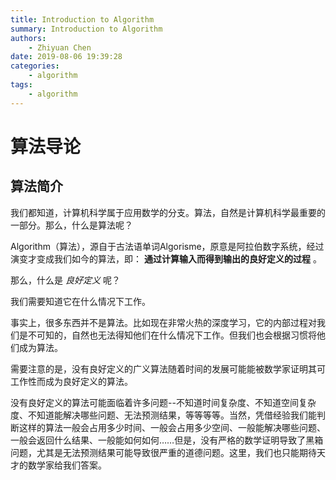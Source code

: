 ```yaml
---
title: Introduction to Algorithm
summary: Introduction to Algorithm
authors:
    - Zhiyuan Chen
date: 2019-08-06 19:39:28
categories: 
    - algorithm
tags:
    - algorithm
---
```


# 算法导论

## 算法简介

我们都知道，计算机科学属于应用数学的分支。算法，自然是计算机科学最重要的一部分。那么，什么是算法呢？

Algorithm（算法），源自于古法语单词Algorisme，原意是阿拉伯数字系统，经过演变才变成我们如今的算法，即： **通过计算输入而得到输出的良好定义的过程** 。

那么，什么是 *良好定义* 呢？

我们需要知道它在什么情况下工作。

事实上，很多东西并不是算法。比如现在非常火热的深度学习，它的内部过程对我们是不可知的，自然也无法得知他们在什么情况下工作。但我们也会根据习惯将他们成为算法。

需要注意的是，没有良好定义的广义算法随着时间的发展可能能被数学家证明其可工作性而成为良好定义的算法。

没有良好定义的算法可能面临着许多问题--不知道时间复杂度、不知道空间复杂度、不知道能解决哪些问题、无法预测结果，等等等等。当然，凭借经验我们能判断这样的算法一般会占用多少时间、一般会占用多少空间、一般能解决哪些问题、一般会返回什么结果、一般能如何如何……但是，没有严格的数学证明导致了黑箱问题，尤其是无法预测结果可能导致很严重的道德问题。这里，我们也只能期待天才的数学家给我们答案。
